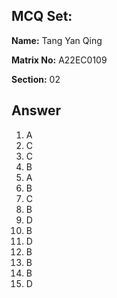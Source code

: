 ## MCQ Set:

**Name:** Tang Yan Qing

**Matrix No:** A22EC0109

**Section:** 02

## Answer
1. A
2. C
3. C
4. B
5. A
6. B
7. C
8. B
9. D
10. B
11. D
12. B
13. B
14. B
15. D
